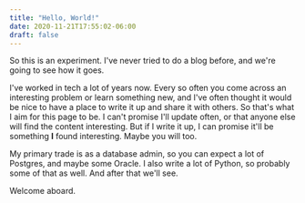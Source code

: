 ```yaml
---
title: "Hello, World!"
date: 2020-11-21T17:55:02-06:00
draft: false
---
```

So this is an experiment. I've never tried to do a blog before, and we're going to see how it goes.

I've worked in tech a lot of years now. Every so often you come across an interesting problem or learn something new, and I've often thought it would be nice to have a place to write it up and share it with others. So that's what I aim for this page to be. I can't promise I'll update often, or that anyone else will find the content interesting. But if I write it up, I can promise it'll be something **I** found interesting. Maybe you will too.

My primary trade is as a database admin, so you can expect a lot of Postgres, and maybe some Oracle. I also write a lot of Python, so probably some of that as well. And after that we'll see.

Welcome aboard.
